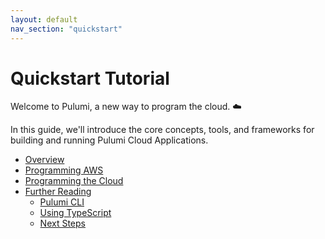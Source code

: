 ```yaml
---
layout: default 
nav_section: "quickstart"
---
```


# Quickstart Tutorial

Welcome to Pulumi, a new way to program the cloud. ☁️

In this guide, we'll introduce the core concepts, tools, and frameworks for building and running Pulumi Cloud
Applications.

* [Overview](./overview.html)
* [Programming AWS](./aws.html)
* [Programming the Cloud](./cloud.html)
* [Further Reading](./reading.html)
    - [Pulumi CLI](./reading.html#pulumi-cli)
    - [Using TypeScript](./reading.html#using-typescript)
    - [Next Steps](./reading.html#next-steps)

